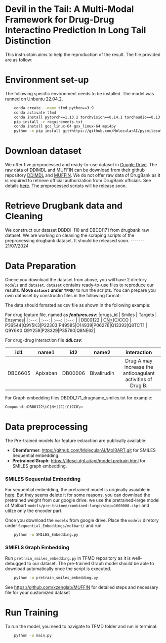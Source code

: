 # Devil in the Tail: A Multi-Modal Framework for Drug-Drug Interactino Prediction In Long Tail Distinction


This instructoin aims to help the reproduction of the result. The file provided are as follow:


# Environment set-up
The following specific environment needs to be installed. The model was runned on Unbuntu 22.04.2.

```bash
    conda create --name tfmd python==3.9
    conda activate tfmd
    conda install pytorch==1.13.1 torchvision==0.14.1 torchaudio==0.13.1 pytorch-cuda=11.7 -c pytorch -c nvidia
    pip install -r requirements.txt
    conda install gcc_linux-64 gxx_linux-64 mpi4py
    python -m pip install git+https://github.com/MolecularAI/pysmilesutils.git
```


# Downloan dataset
We offer five preprocessed and ready-to-use dataset in [Google Drive](https://drive.google.com/drive/folders/1iMUh6sIuXTA9zA-TedHRMFIm0OB72-vs?usp=sharing). The raw data of DDIMDL and MUFFIN can be download from their github repository [DDIMDL](https://github.com/YifanDengWHU/DDIMDL) and [MUFFIN](https://github.com/xzenglab/MUFFIN). We do not offer raw data of DrugBank as it is required to retrieve official authorization from DrugBank officials. See details [here](https://go.drugbank.com/releases/latest). The preprocessed scripts will be release soon.

# Retrieve Drugbank data and Cleaning
We construct our dataset DBDDI-110 and DBDDI171 from drugbank raw dataset. We are working on cleaning the scraping scripts of the preprocessing drugbank dataset. It should be released soon.   ------- 21/07/2024


# Data Preparation
Onece you download the dataset from above, you will have 2 diretory `models` and `dataset`. `dataset` contains ready-to-use files to reproduce our results. **Move `dataset` under `TFMD/`** to run the scripts. You can prepare you own datasset by constructin files in the following format:

The data should fomated as csv file as shown in the following example:

For drug feature file, named as ***features.csv***:
|drugs_id | Smiles | Targets | Enzymes|
| :---: | :---: | :---: | :---: | 
| DB00122 | C[N+](C)(C)CCO | P36544\|Q9Y5K3\|P22303\|P49585\|O14939\|P06276\|Q13393\|Q8TCT1 | Q9Y6K0\|Q9Y259\|P28329\|P35790\|Q8NE62|


For drug-drug interaction file ***ddi.csv***:

| id1 | name1 | id2 | name2 | interaction|
| :---: | :---: | :---: | :---: | :---: | 
| DB06605 | Apixaban | DB00006 | Bivalirudin | Drug A may increase the anticoagulant activities of Drug B. |


For Graph embedding files DBDDI_171_drugname_smiles.txt for example:

```txt
Compound::DB00122\tC[N+](C)(C)CCO\n
```


# Data preprocessing
The Pre-trained models for feature extraction are publically available:

* **Chemformer**: https://github.com/MolecularAI/MolBART.git for SMILES Sequential embedding.
* **Pretrained Graph**: https://lifesci.dgl.ai/api/model.pretrain.html for SMILES graph embedding.


### SMILES Sequential Embedding 
For sequential embedding, the pretrained model is originally avaiable in [here](https://github.com/MolecularAI/MolBART.git). But they seems delete it for some reasons, you can download the pretrained weight from our google drive. we use the pretrained-large model of Molbart `models/pre-trained/combined-large/step=1000000.ckpt` and utilze only the encoder part. 

Once you download the `models` from google drive. Place the `models` diretory under `Sequential_Embeddings/molbart/` and run

```bash
    python -u SMILES_Embedding.py
```


### SMIELS Graph Embedding
Run `pretrain_smiles_embedding.py` in TFMD repository as it is well-debugged to our dataset. The pre-trained Graph model should be able to download automatically once the script is executed.

```bash
    python -u pretrain_smiles_embedding.py
```

See https://github.com/xzenglab/MUFFIN for detailed steps and necessary file for your customized dataset 



# Run Training
To run the model, you need to navigate to TFMD folder and run in terminal:
```bash
    python -u main.py
```
